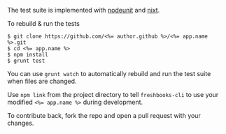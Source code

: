 The test suite is implemented with
[nodeunit](https://github.com/caolan/nodeunit) and
[nixt](https://github.com/vesln/nixt).

To rebuild & run the tests

    $ git clone https://github.com/<%= author.github %>/<%= app.name %>.git
    $ cd <%= app.name %>
    $ npm install
    $ grunt test

You can use `grunt watch` to automatically rebuild and run the test suite when
files are changed.

Use `npm link` from the project directory to tell `freshbooks-cli` to use
your modified `<%= app.name %>` during development.

To contribute back, fork the repo and open a pull request with your changes.
